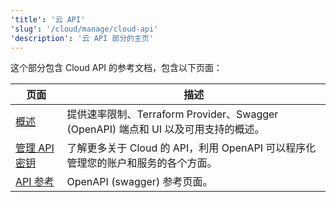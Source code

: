 ```yaml
---
'title': '云 API'
'slug': '/cloud/manage/cloud-api'
'description': '云 API 部分的主页'
---
```




这个部分包含 Cloud API 的参考文档，包含以下页面：

| 页面                                      | 描述                                                                                                                               |
|-------------------------------------------|------------------------------------------------------------------------------------------------------------------------------------|
| [概述](/cloud/manage/api/api-overview)   | 提供速率限制、Terraform Provider、Swagger (OpenAPI) 端点和 UI 以及可用支持的概述。                                               | 
| [管理 API 密钥](/cloud/manage/openapi)   | 了解更多关于 Cloud 的 API，利用 OpenAPI 可以程序化管理您的账户和服务的各个方面。                                               |
| [API 参考](https://clickhouse.com/docs/cloud/manage/api/swagger) | OpenAPI (swagger) 参考页面。                                                                                                      |
